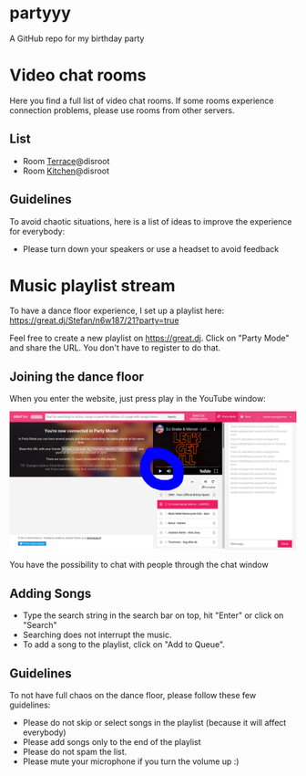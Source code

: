 # partyyy
A GitHub repo for my birthday party

# Video chat rooms

Here you find a full list of video chat rooms. If some rooms experience connection problems, please use rooms from other servers.

## List
- Room [Terrace](https://cloud.disroot.org/index.php/call/dpiazns2)@disroot
- Room [Kitchen](https://cloud.disroot.org/call/55p5tznh)@disroot

## Guidelines
To avoid chaotic situations, here is a list of ideas to improve the experience for everybody:
- Please turn down your speakers or use a headset to avoid feedback

# Music playlist stream
To have a dance floor experience, I set up a playlist here: https://great.dj/Stefan/n6w187/21?party=true

Feel free to create a new playlist on https://great.dj. Click on "Party Mode" and share the URL. You don't have to register to do that.

## Joining the dance floor
When you enter the website, just press play in the YouTube window:

![alt](./img/dancefloor.png "This is how we do it.")

You have the possibility to chat with people through the chat window

## Adding Songs
- Type the search string in the search bar on top, hit "Enter" or click on "Search"
- Searching does not interrupt the music.
- To add a song to the playlist, click on "Add to Queue".

## Guidelines
To not have full chaos on the dance floor, please follow these few guidelines:
- Please do not skip or select songs in the playlist (because it will affect everybody)
- Please add songs only to the end of the playlist
- Please do not spam the list.
- Please mute your microphone if you turn the volume up :)






